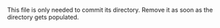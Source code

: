 This file is only needed to commit its directory.
Remove it as soon as the directory gets populated.
